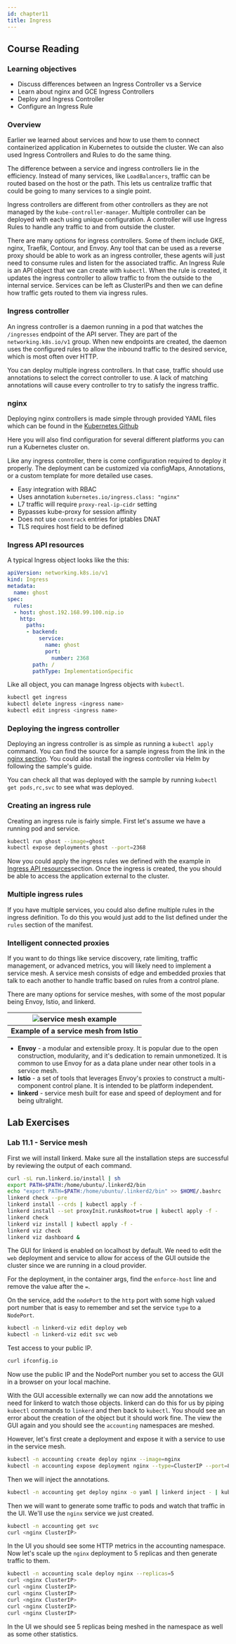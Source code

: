 ```yaml
---
id: chapter11
title: Ingress
---
```


## Course Reading

### Learning objectives

- Discuss differences between an Ingress Controller vs a Service
- Learn about nginx and GCE Ingress Controllers
- Deploy and Ingress Controller
- Configure an Ingress Rule


### Overview

Earlier we learned about services and how to use them to connect containerized application in Kubernetes to outside the cluster. We can also used Ingress Controllers and Rules to do the same thing.

The difference between a service and ingress controllers lie in the efficiency.  Instead of many services, like `LoadBalancers`, traffic can be routed based on the host or the path.  This lets us centralize traffic that could be going to many services to a single point.

Ingress controllers are different from other controllers as they are not managed by the `kube-controller-manager`.  Multiple controller can be deployed with each using unique configuration.  A controller will use Ingress Rules to handle any traffic to and from outside the cluster.

There are many options for ingress controllers.  Some of them include GKE, nginx, Traefik, Contour, and Envoy.  Any tool that can be used as a reverse proxy should be able to work as an ingress controller, these agents will just need to consume rules and listen for the associated traffic. An Ingress Rule is an API object that we can create with `kubectl`.  When the rule is created, it updates the ingress controller to allow traffic to from the outside to the internal service. Services can be left as ClusterIPs and then we can define how traffic gets routed to them via ingress rules.


### Ingress controller

An ingress controller is a daemon running in a pod that watches the `/ingresses` endpoint of the API server.  They are part of the `networking.k8s.io/v1` group.  When new endpoints are created, the daemon uses the configured rules to allow the inbound traffic to the desired service, which is most often over HTTP.

You can deploy multiple ingress controllers. In that case, traffic should use annotations to select the correct controller to use.  A lack of matching annotations will cause every controller to try to satisfy the ingress traffic.


### nginx

Deploying nginx controllers is made simple through provided YAML files which can be found in the [Kubernetes Github](https://github.com/kubernetes/ingress-nginx/blob/main/docs/deploy/index.md)

Here you will also find configuration for several different platforms you can run a Kubernetes cluster on.

Like any ingress controller, there is come configuration required to deploy it properly. The deployment can be customized via configMaps, Annotations, or a custom template for more detailed use cases.

- Easy integration with RBAC
- Uses annotation `kubernetes.io/ingress.class: "nginx"`
- L7 traffic will require `proxy-real-ip-cidr` setting
- Bypasses kube-proxy for session affinity
- Does not use `conntrack` entries for iptables DNAT
- TLS requires host field to be defined


### Ingress API resources

A typical Ingress object looks like the this:

```yaml
apiVersion: networking.k8s.io/v1
kind: Ingress
metadata:
  name: ghost
spec:
  rules:
  - host: ghost.192.168.99.100.nip.io
    http:
      paths:
      - backend:
          service:
            name: ghost
            port:
              number: 2368
        path: /
        pathType: ImplementationSpecific
```

Like all object, you can manage Ingress objects with `kubectl`.

```bash
kubectl get ingress
kubectl delete ingress <ingress name>
kubectl edit ingress <ingress name>
```


### Deploying the ingress controller

Deploying an ingress controller is as simple as running a `kubectl apply` command.  You can find the source for a sample ingress from the link in the [nginx section](#nginx). You could also install the ingress controller via Helm by following the sample's guide.

You can check all that was deployed with the sample by running `kubectl get pods,rc,svc` to see what was deployed.


### Creating an ingress rule

Creating an ingress rule is fairly simple.  First let's assume we have a running pod and service.

```bash
kubectl run ghost --image=ghost
kubectl expose deployments ghost --port=2368
```

Now you could apply the ingress rules we defined with the example in [Ingress API resources](#ingress-api-resources)section. Once the ingress is created, the you should be able to access the application external to the cluster.


### Multiple ingress rules

If you have multiple services, you could also define multiple rules in the ingress definition. To do this you would just add to the list defined under the `rules` section of the manifest.


### Intelligent connected proxies

If you want to do things like service discovery, rate limiting, traffic management, or advanced metrics, you will likely need to implement a service mesh.  A service mesh consists of edge and embedded proxies that talk to each another to handle traffic based on rules from a control plane.

There are many options for service meshes, with some of the most popular being Envoy, Istio, and linkerd.

| ![service mesh example](img/ch11-istio-service-mesh.png) |
|:--:|
| <b>Example of a service mesh from Istio</b>|


- __Envoy__ - a modular and extensible proxy. It is popular due to the open construction, modularity, and it's dedication to remain unmonetized. It is common to use Envoy for as a data plane under near other tools in a service mesh.
- __Istio__ - a set of tools that leverages Envoy's proxies to construct a multi-component control plane.  It is intended to be platform independent.
- __linkerd__ - service mesh built for ease and speed of deployment and for being ultralight.


## Lab Exercises

### Lab 11.1 - Service mesh

First we will install linkerd.  Make sure all the installation steps are successful by reviewing the output of each command.

```bash
curl -sL run.linkerd.io/install | sh
export PATH=$PATH:/home/ubuntu/.linkerd2/bin
echo "export PATH=$PATH:/home/ubuntu/.linkerd2/bin" >> $HOME/.bashrc
linkerd check --pre
linkerd install --crds | kubectl apply -f -
linkerd install --set proxyInit.runAsRoot=true | kubectl apply -f -
linkerd check
linkerd viz install | kubectl apply -f -
linkerd viz check
linkerd viz dashboard &
```

The GUI for linkerd is enabled on localhost by default. We need to edit the `web` deployment and service to allow for access of the GUI outside the cluster since we are running in a cloud provider.

For the deployment, in the container args, find the `enforce-host` line and remove the value after the `=`.

On the service, add the `nodePort` to the `http` port with some high valued port number that is easy to remember and set the service `type` to a `NodePort`.

```bash
kubectl -n linkerd-viz edit deploy web
kubectl -n linkerd-viz edit svc web
```

Test access to your public IP.

```bash
curl ifconfig.io
```

Now use the public IP and the NodePort number you set to access the GUI in a browser on your local machine.

With the GUI accessible externally we can now add the annotations we need for linkerd to watch those objects. linkerd can do this for us by piping `kubectl` commands to `linkerd` and then back to `kubectl`. You should see an error about the creation of the object but it should work fine. The view the GUI again and you should see the `accounting` namespaces are meshed.

However, let's first create a deployment and expose it with a service to use in the service mesh.

```bash
kubectl -n accounting create deploy nginx --image=nginx
kubectl -n accounting expose deployment nginx --type=ClusterIP --port=80
```

Then we will inject the annotations.

```bash
kubectl -n accounting get deploy nginx -o yaml | linkerd inject - | kubectl apply -f -
```

Then we will want to generate some traffic to pods and watch that traffic in the UI. We'll use the `nginx` service we just created.

```bash
kubectl -n accounting get svc
curl <nginx ClusterIP>
```

In the UI you should see some HTTP metrics in the accounting namespace. Now let's scale up the `nginx` deployment to 5 replicas and then generate traffic to them.

```bash
kubectl -n accounting scale deploy nginx --replicas=5
curl <nginx ClusterIP>
curl <nginx ClusterIP>
curl <nginx ClusterIP>
curl <nginx ClusterIP>
curl <nginx ClusterIP>
curl <nginx ClusterIP>
```

In the UI we should see 5 replicas being meshed in the namespace as well as some other statistics.

